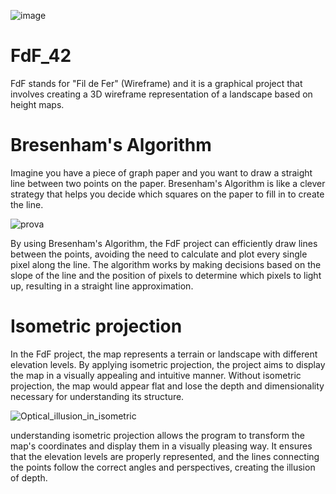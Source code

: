 
![image](https://github.com/alessiotucci/FdF_42/assets/116757689/2d0459ec-a4be-4263-b3e8-b01bdcb62955)

# FdF_42
 FdF stands for "Fil de Fer" (Wireframe) and it is a graphical project that involves creating a 3D wireframe representation of a landscape based on height maps.
 
# Bresenham's Algorithm 
Imagine you have a piece of graph paper and you want to draw a straight line between two points on the paper. Bresenham's Algorithm is like a clever strategy that helps you decide which squares on the paper to fill in to create the line.

![prova](https://github.com/alessiotucci/FdF_42/assets/116757689/2bc03250-9633-4c96-a74e-1360efde61c8)

By using Bresenham's Algorithm, the FdF project can efficiently draw lines between the points, avoiding the need to calculate and plot every single pixel along the line. The algorithm works by making decisions based on the slope of the line and the position of pixels to determine which pixels to light up, resulting in a straight line approximation.

# Isometric projection

In the FdF project, the map represents a terrain or landscape with different elevation levels. By applying isometric projection, the project aims to display the map in a visually appealing and intuitive manner. Without isometric projection, the map would appear flat and lose the depth and dimensionality necessary for understanding its structure.


 ![Optical_illusion_in_isometric](https://github.com/alessiotucci/FdF_42/assets/116757689/0ca0cf28-a8a3-4b87-bded-ecba38996ff5)


understanding isometric projection allows the program to transform the map's coordinates and display them in a visually pleasing way. It ensures that the elevation levels are properly represented, and the lines connecting the points follow the correct angles and perspectives, creating the illusion of depth.
 
